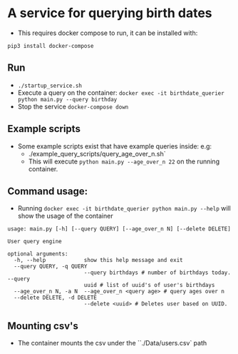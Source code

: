 # A service for querying birth dates

* This requires docker compose to run, it can be installed with:
```
pip3 install docker-compose
```

## Run
* `./startup_service.sh`
* Execute a query on the container: `docker exec -it birthdate_querier python main.py --query birthday`
* Stop the service `docker-compose down`

## Example scripts
* Some example scripts exist that have example queries inside: e.g:
    * ./example_query_scripts/query_age_over_n.sh`
    * This will execute `python main.py --age_over_n 22` on the running container.

## Command usage:
* Running `docker exec -it birthdate_querier python main.py --help` will show the usage of the container

```
usage: main.py [-h] [--query QUERY] [--age_over_n N] [--delete DELETE]

User query engine

optional arguments:
  -h, --help            show this help message and exit
  --query QUERY, -q QUERY
                        --query birthdays # number of birthdays today. --query
                        uuid # list of uuid's of user's birthdays
  --age_over_n N, -a N  --age_over_n <query age> # query ages over n
  --delete DELETE, -d DELETE
                        --delete <uuid> # Deletes user based on UUID.

```

## Mounting csv's

* The container mounts the csv under the ``./Data/users.csv` path

